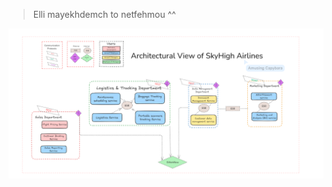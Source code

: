 > Elli mayekhdemch to netfehmou ^^

![Architectural View](https://github.com/mouralisandra/Data-Management-REST-API/blob/main/architecturalView.png)

